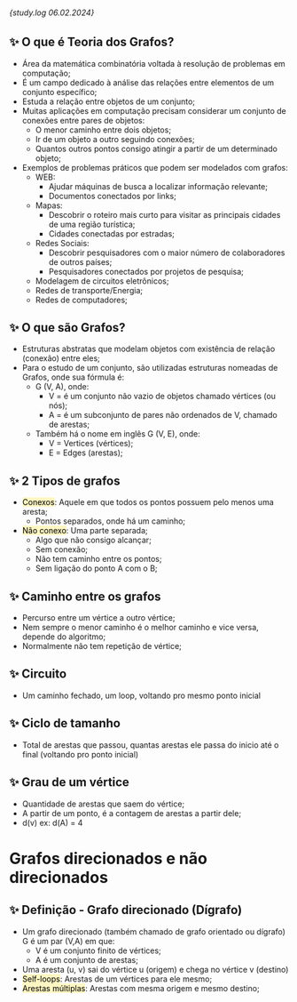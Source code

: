 ###### {study.log 06.02.2024}
## ✨ O que é Teoria dos Grafos?

- Área da matemática combinatória voltada à resolução de problemas em computação;
- É um campo dedicado à análise das relações entre elementos de um conjunto específico;
- Estuda a relação entre objetos de um conjunto;
- Muitas aplicações em computação precisam considerar um conjunto de conexões entre pares de objetos:
	- O menor caminho entre dois objetos;
	- Ir de um objeto a outro seguindo conexões;
	- Quantos outros pontos consigo atingir a partir de um determinado objeto;
- Exemplos de problemas práticos que podem ser modelados com grafos:
	- WEB:
		- Ajudar máquinas de busca a localizar informação relevante;
		- Documentos conectados por links;
	- Mapas:
		- Descobrir o roteiro mais curto para visitar as principais cidades de uma região turística;
		- Cidades conectadas por estradas;
	- Redes Sociais:
		- Descobrir pesquisadores com o maior número de colaboradores de outros países;
		- Pesquisadores conectados por projetos de pesquisa;
	- Modelagem de circuitos eletrônicos;
	- Redes de transporte/Energia;
	- Redes de computadores;

## ✨ O que são Grafos?

- Estruturas abstratas que modelam objetos com existência de relação (conexão) entre eles;
- Para o estudo de um conjunto, são utilizadas estruturas nomeadas de Grafos, onde sua fórmula é:
	- G (V, A), onde:
		- V = é um conjunto não vazio de objetos chamado vértices (ou nós);
		- A = é um subconjunto de pares não ordenados de V, chamado de arestas;
	- Também há o nome em inglês G (V, E), onde:
		- V = Vertices (vértices);
		- E = Edges (arestas);

## ✨ 2 Tipos de grafos

- <mark style="background: #FFF3A3A6;">Conexos</mark>: Aquele em que todos os pontos possuem pelo menos uma aresta;
	- Pontos separados, onde há um caminho;
- <mark style="background: #FFF3A3A6;">Não conexo</mark>: Uma parte separada;
	- Algo que não consigo alcançar;
	- Sem conexão;
	- Não tem caminho entre os pontos;
	- Sem ligação do ponto A com o B;

## ✨ Caminho entre os grafos

- Percurso entre um vértice a outro vértice;
- Nem sempre o menor caminho é o melhor caminho e vice versa, depende do algoritmo;
- Normalmente não tem repetição de vértice;

## ✨ Circuito

- Um caminho fechado, um loop, voltando pro mesmo ponto inicial

## ✨ Ciclo de tamanho

- Total de arestas que passou, quantas arestas ele passa do inicio até o final (voltando pro ponto inicial)

## ✨ Grau de um vértice

- Quantidade de arestas que saem do vértice;
- A partir de um ponto, é a contagem de arestas a partir dele;
- d(v) ex: d(A) = 4

# Grafos direcionados e não direcionados

## ✨ Definição - Grafo direcionado (Dígrafo)

- Um grafo direcionado (também chamado de grafo orientado ou dígrafo) G é um par (V,A) em que:
	- V é um conjunto finito de vértices;
	- A é um conjunto de arestas;
- Uma aresta (u, v) sai do vértice u (origem) e chega no vértice v (destino)
- <mark style="background: #FFF3A3A6;">Self-loops</mark>: Arestas de um vértices para ele mesmo;
- <mark style="background: #FFF3A3A6;">Arestas múltiplas</mark>: Arestas com mesma origem e mesmo destino;



